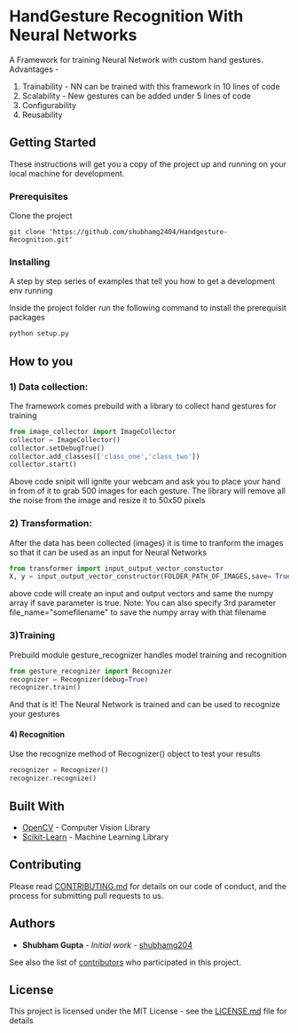 # HandGesture Recognition With Neural Networks

A Framework for training Neural Network with custom hand gestures.
Advantages - 
1) Trainability - NN can be trained with this framework in 10 lines of code
2) Scalability - New gestures can be added under 5 lines of code
3) Configurability
4) Reusability

## Getting Started

These instructions will get you a copy of the project up and running on your local machine for development.

### Prerequisites

Clone the project
```
git clone 'https://github.com/shubhamg2404/Handgesture-Recognition.git'
```

### Installing
A step by step series of examples that tell you how to get a development env running

Inside the project folder run the following command to install the prerequisit packages
```sh
python setup.py
```
## How to you
### 1) Data collection:
The framework comes prebuild with a library to collect hand gestures for training
```python
from image_collector import ImageCollector
collector = ImageCollector()
collector.setDebugTrue()
collector.add_classes(['class_one','class_two'])
collector.start()
```
Above code snipit will ignite your webcam and ask you to place your hand in from of it to grab 500 images for each gesture. The library will remove all the noise from the image and resize it to 50x50 pixels

### 2) Transformation: 
After the data has been collected (images) it is time to tranform the images so that it can be used as an input for Neural Networks
```python
from transformer import input_output_vector_constuctor
X, y = input_output_vector_constructor(FOLDER_PATH_OF_IMAGES,save= True)
```
above code will create an input and output vectors and same the numpy array if save parameter is true.
Note:  You can also specify 3rd parameter file_name="somefilename" to save the numpy array with that filename

### 3)Training
Prebuild module gesture_recognizer  handles model training and recognition

```python
from gesture_recognizer import Recognizer
recognizer = Recognizer(debug=True)
recognizer.train()
```

And that is it! The Neural Network is trained and can be used to recognize your gestures

#### 4) Recognition
Use the recognize method of Recognizer() object to test your results

```python
recognizer = Recognizer()
recognizer.recognize()
```

## Built With

* [OpenCV](https://docs.opencv.org/3.0-beta/modules/core/doc/intro.html) - Computer Vision Library
* [Scikit-Learn](https://scikit-learn.org/stable/documentation.html) - Machine Learning Library

## Contributing

Please read [CONTRIBUTING.md](https://gist.github.com/PurpleBooth/b24679402957c63ec426) for details on our code of conduct, and the process for submitting pull requests to us.

## Authors

* **Shubham Gupta** - *Initial work* - [shubhamg204](https://github.com/shubhamg2404)

See also the list of [contributors](https://github.com/your/project/contributors) who participated in this project.

## License

This project is licensed under the MIT License - see the [LICENSE.md](LICENSE.md) file for details


